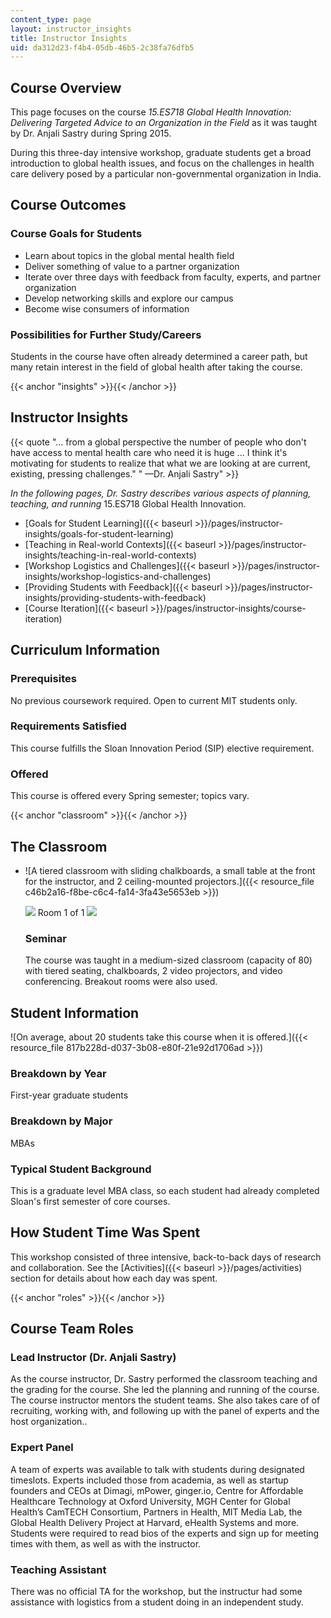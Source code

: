 ```yaml
---
content_type: page
layout: instructor_insights
title: Instructor Insights
uid: da312d23-f4b4-05db-46b5-2c38fa76dfb5
---
```


Course Overview
---------------

This page focuses on the course _15.ES718 Global Health Innovation: Delivering Targeted Advice to an Organization in the Field_ as it was taught by Dr. Anjali Sastry during Spring 2015.

During this three-day intensive workshop, graduate students get a broad introduction to global health issues, and focus on the challenges in health care delivery posed by a particular non-governmental organization in India.

Course Outcomes
---------------

### Course Goals for Students

*   Learn about topics in the global mental health field
*   Deliver something of value to a partner organization
*   Iterate over three days with feedback from faculty, experts, and partner organization
*   Develop networking skills and explore our campus
*   Become wise consumers of information

### Possibilities for Further Study/Careers

Students in the course have often already determined a career path, but many retain interest in the field of global health after taking the course.

{{< anchor "insights" >}}{{< /anchor >}}

Instructor Insights
-------------------

{{< quote "… from a global perspective the number of people who don't have access to mental health care who need it is huge … I think it's motivating for students to realize that what we are looking at are current, existing, pressing challenges." " —Dr. Anjali Sastry" >}}

_In the following pages, Dr. Sastry describes various aspects of planning, teaching, and running_ 15.ES718 Global Health Innovation.

*   [Goals for Student Learning]({{< baseurl >}}/pages/instructor-insights/goals-for-student-learning)
*   [Teaching in Real-world Contexts]({{< baseurl >}}/pages/instructor-insights/teaching-in-real-world-contexts)
*   [Workshop Logistics and Challenges]({{< baseurl >}}/pages/instructor-insights/workshop-logistics-and-challenges)
*   [Providing Students with Feedback]({{< baseurl >}}/pages/instructor-insights/providing-students-with-feedback)
*   [Course Iteration]({{< baseurl >}}/pages/instructor-insights/course-iteration)

Curriculum Information
----------------------

### Prerequisites

No previous coursework required. Open to current MIT students only.

### Requirements Satisfied

This course fulfills the Sloan Innovation Period (SIP) elective requirement.

### Offered

This course is offered every Spring semester; topics vary.

{{< anchor "classroom" >}}{{< /anchor >}}

The Classroom
-------------

*   ![A tiered classroom with sliding chalkboards, a small table at the front for the instructor, and 2 ceiling-mounted projectors.]({{< resource_file c46b2a16-f8be-c6c4-fa14-3fa43e5653eb >}})
    
    ![](/images/educator/classroom_prev_dim.png) Room 1 of 1 ![](/images/educator/classroom_next_dim.png)
    
    ### Seminar
    
    The course was taught in a medium-sized classroom (capacity of 80) with tiered seating, chalkboards, 2 video projectors, and video conferencing. Breakout rooms were also used.
    

Student Information
-------------------

![On average, about 20 students take this course when it is offered.]({{< resource_file 817b228d-d037-3b08-e80f-21e92d1706ad >}})

### Breakdown by Year

First-year graduate students

### Breakdown by Major

MBAs

### Typical Student Background

This is a graduate level MBA class, so each student had already completed Sloan's first semester of core courses.

How Student Time Was Spent
--------------------------

This workshop consisted of three intensive, back-to-back days of research and collaboration. See the [Activities]({{< baseurl >}}/pages/activities) section for details about how each day was spent.

{{< anchor "roles" >}}{{< /anchor >}}

Course Team Roles
-----------------

### Lead Instructor (Dr. Anjali Sastry)

As the course instructor, Dr. Sastry performed the classroom teaching and the grading for the course. She led the planning and running of the course. The course instructor mentors the student teams. She also takes care of of recruiting, working with, and following up with the panel of experts and the host organization..

### Expert Panel

A team of experts was available to talk with students during designated timeslots. Experts included those from academia, as well as startup founders and CEOs at Dimagi, mPower, ginger.io, Centre for Affordable Healthcare Technology at Oxford University, MGH Center for Global Health’s CamTECH Consortium, Partners in Health, MIT Media Lab, the Global Health Delivery Project at Harvard, eHealth Systems and more. Students were required to read bios of the experts and sign up for meeting times with them, as well as with the instructor.

### Teaching Assistant

There was no official TA for the workshop, but the instructur had some assistance with logistics from a student doing in an independent study.
